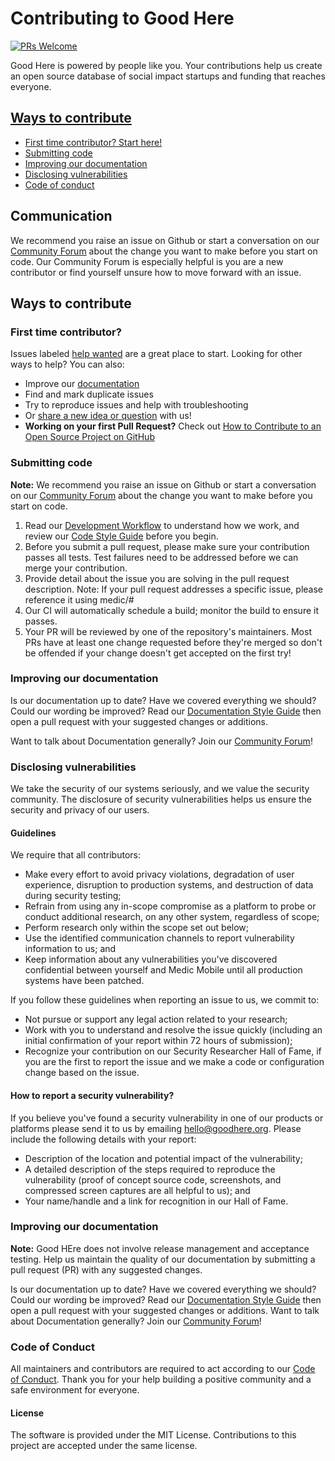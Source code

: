 # Contributing to Good Here
[![PRs Welcome](https://img.shields.io/badge/PRs-welcome-brightgreen.svg?style=flat-square)](http://makeapullrequest.com)

Good Here is powered by people like you. Your contributions help us create an open source database of social impact startups and funding that reaches everyone.

## [Ways to contribute](#ways-to-contribute)
  - [First time contributor? Start here!](#first-time-contributor)
  - [Submitting code](#submitting-code)
  - [Improving our documentation](#improving-our-documentation)
  - [Disclosing vulnerabilities](#disclosing-vulnerabilities)
  - [Code of conduct](#code-of-conduct)
  

## Communication
We recommend you raise an issue on Github or start a conversation on our [Community Forum](https://goodhere.discourse.group/) about the change you want to make before you start on code. Our Community Forum is especially helpful is you are a new contributor or find yourself unsure how to move forward with an issue.

## Ways to contribute

### First time contributor?
Issues labeled [help wanted](https://github.com/goodhere/goodhere/labels/Help%20wanted) are a great place to start. Looking for other ways to help? You can also:
* Improve our [documentation](#improving-our-documentation)
* Find and mark duplicate issues
* Try to reproduce issues and help with troubleshooting
* Or [share a new idea or question](https://goodhere.discourse.group/) with us!
* **Working on your first Pull Request?** Check out [How to Contribute to an Open Source Project on GitHub](https://egghead.io/lessons/javascript-introduction-to-github)

### Submitting code
**Note:** We recommend you raise an issue on Github or start a conversation on our [Community Forum](https://goodhere.discourse.group/) about the change you want to make before you start on code.

1. Read our [Development Workflow](https://github.com/medic/medic-docs/blob/master/development/workflow.md) to understand how we work, and review our [Code Style Guide](https://github.com/medic/medic-docs/blob/master/development/style-guide.md) before you begin.
2. Before you submit a pull request, please make sure your contribution passes all tests. Test failures need to be addressed before we can merge your contribution.
3. Provide detail about the issue you are solving in the pull request description. Note: If your pull request addresses a specific issue, please reference it using medic/<repo>#<issue number>
4. Our CI will automatically schedule a build; monitor the build to ensure it passes.
5. Your PR will be reviewed by one of the repository's maintainers. Most PRs have at least one change requested before they're merged so don't be offended if your change doesn't get accepted on the first try!

### Improving our documentation
Is our documentation up to date? Have we covered everything we should? Could our wording be improved? Read our [Documentation Style Guide](https://github.com/goodhere/goodhere/docs-style-guide.md) then open a pull request with your suggested changes or additions.

Want to talk about Documentation generally? Join our [Community Forum](https://goodhere.discourse.group/)!

### Disclosing vulnerabilities

We take the security of our systems seriously, and we value the security community. The disclosure of security vulnerabilities helps us ensure the security and privacy of our users.

#### Guidelines

We require that all contributors:

- Make every effort to avoid privacy violations, degradation of user experience, disruption to production systems, and destruction of data during security testing;
- Refrain from using any in-scope compromise as a platform to probe or conduct additional research, on any other system, regardless of scope;
- Perform research only within the scope set out below;
- Use the identified communication channels to report vulnerability information to us; and
- Keep information about any vulnerabilities you've discovered confidential between yourself and Medic Mobile until all production systems have been patched.

If you follow these guidelines when reporting an issue to us, we commit to:

- Not pursue or support any legal action related to your research;
- Work with you to understand and resolve the issue quickly (including an initial confirmation of your report within 72 hours of submission);
- Recognize your contribution on our Security Researcher Hall of Fame, if you are the first to report the issue and we make a code or configuration change based on the issue.


#### How to report a security vulnerability?

If you believe you've found a security vulnerability in one of our products or platforms please send it to us by emailing hello@goodhere.org. Please include the following details with your report:

- Description of the location and potential impact of the vulnerability;
- A detailed description of the steps required to reproduce the vulnerability (proof of concept source code, screenshots, and compressed screen captures are all helpful to us); and
- Your name/handle and a link for recognition in our Hall of Fame.

### Improving our documentation

**Note:** Good HEre does not involve release management and acceptance testing. Help us maintain the quality of our documentation by submitting a pull request (PR) with any suggested changes. 

Is our documentation up to date? Have we covered everything we should? Could our wording be improved? Read our [Documentation Style Guide](https://github.com/goodhere/goodhere/docs-style-guide.md) then open a pull request with your suggested changes or additions.
Want to talk about Documentation generally? Join our [Community Forum](https://goodhere.discourse.group/)!

### Code of Conduct

All maintainers and contributors are required to act according to our [Code of Conduct](https://github.com/goodhere/goodhere/blob/master/CODE_OF_CONDUCT.md). Thank you for your help building a positive community and a safe environment for everyone.

#### License

The software is provided under the MIT License. Contributions to this project are accepted under the same license.
